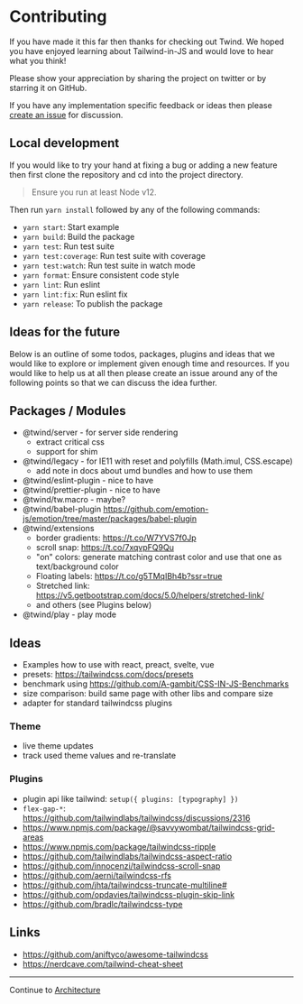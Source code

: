 # Contributing

If you have made it this far then thanks for checking out Twind. We hoped you have enjoyed learning about Tailwind-in-JS and would love to hear what you think!

Please show your appreciation by sharing the project on twitter or by starring it on GitHub.

If you have any implementation specific feedback or ideas then please [create an issue](https://github.com/tw-in-js/twind) for discussion.

## Local development

If you would like to try your hand at fixing a bug or adding a new feature then first clone the repository and cd into the project directory.

> Ensure you run at least Node v12.

Then run `yarn install` followed by any of the following commands:

- `yarn start`: Start example
- `yarn build`: Build the package
- `yarn test`: Run test suite
- `yarn test:coverage`: Run test suite with coverage
- `yarn test:watch`: Run test suite in watch mode
- `yarn format`: Ensure consistent code style
- `yarn lint`: Run eslint
- `yarn lint:fix`: Run eslint fix
- `yarn release`: To publish the package

## Ideas for the future

Below is an outline of some todos, packages, plugins and ideas that we would like to explore or implement given enough time and resources. If you would like to help us at all then please create an issue around any of the following points so that we can discuss the idea further.

## Packages / Modules

- @twind/server - for server side rendering
  - extract critical css
  - support for shim
- @twind/legacy - for IE11 with reset and polyfills (Math.imul, CSS.escape)
  - add note in docs about umd bundles and how to use them
- @twind/eslint-plugin - nice to have
- @twind/prettier-plugin - nice to have
- @twind/tw.macro - maybe?
- @twind/babel-plugin https://github.com/emotion-js/emotion/tree/master/packages/babel-plugin
- @twind/extensions
  - border gradients: https://t.co/W7YVS7f0Jp
  - scroll snap: https://t.co/7xqvpFQ9Qu
  - "on" colors: generate matching contrast color and use that one as text/background color
  - Floating labels: https://t.co/g5TMqIBh4b?ssr=true
  - Stretched link: https://v5.getbootstrap.com/docs/5.0/helpers/stretched-link/
  - and others (see Plugins below)
- @twind/play - play mode

## Ideas

- Examples how to use with react, preact, svelte, vue
- presets: https://tailwindcss.com/docs/presets
- benchmark using https://github.com/A-gambit/CSS-IN-JS-Benchmarks
- size comparison: build same page with other libs and compare size
- adapter for standard tailwindcss plugins

### Theme

- live theme updates
- track used theme values and re-translate

### Plugins

- plugin api like tailwind: `setup({ plugins: [typography] })`
- `flex-gap-*`: https://github.com/tailwindlabs/tailwindcss/discussions/2316
- https://www.npmjs.com/package/@savvywombat/tailwindcss-grid-areas
- https://www.npmjs.com/package/tailwindcss-ripple
- https://github.com/tailwindlabs/tailwindcss-aspect-ratio
- https://github.com/innocenzi/tailwindcss-scroll-snap
- https://github.com/aerni/tailwindcss-rfs
- https://github.com/jhta/tailwindcss-truncate-multiline#
- https://github.com/opdavies/tailwindcss-plugin-skip-link
- https://github.com/bradlc/tailwindcss-type

## Links

- https://github.com/aniftyco/awesome-tailwindcss
- https://nerdcave.com/tailwind-cheat-sheet

<hr/>

Continue to [Architecture](./architecture.md)
